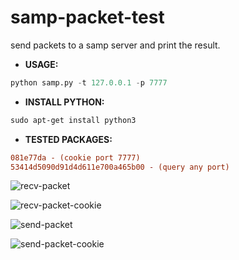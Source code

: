 # samp-packet-test

send packets to a samp server and print the result.

- **USAGE:** 
```python
python samp.py -t 127.0.0.1 -p 7777
```

- **INSTALL PYTHON:** 
```diff
sudo apt-get install python3
```

- **TESTED PACKAGES:** 
```diff
081e77da - (cookie port 7777)
53414d5090d91d4d611e700a465b00 - (query any port)
```

![recv-packet](https://user-images.githubusercontent.com/49288635/172060382-197ab05f-c9cf-47e7-ab1b-38a77c4246d3.png)

![recv-packet-cookie](https://user-images.githubusercontent.com/49288635/172060383-9051d4e6-6ddd-423f-b93a-c9fb70f25938.png)

![send-packet](https://user-images.githubusercontent.com/49288635/172060384-4b430778-7030-484b-8a35-be7ea60e1da2.png)

![send-packet-cookie](https://user-images.githubusercontent.com/49288635/172060385-910d30e2-4933-4a1b-ac3d-7e8011d01e72.png)


